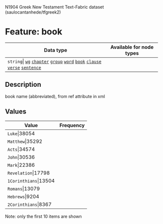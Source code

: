 <p>N1904 Greek New Testament Text-Fabric dataset (saulocantanhede/tfgreek2)</p>

<h1>Feature: book</h1>

<table>
<thead>
<tr>
  <th>Data type</th>
  <th>Available for node types</th>
</tr>
</thead>
<tbody>
<tr>
  <td><code>string</code>| <A HREF="featurebynodetype.md#wg"><code>wg</code></A> <A HREF="featurebynodetype.md#chapter"><code>chapter</code></A> <A HREF="featurebynodetype.md#group"><code>group</code></A> <A HREF="featurebynodetype.md#word"><code>word</code></A> <A HREF="featurebynodetype.md#book"><code>book</code></A> <A HREF="featurebynodetype.md#clause"><code>clause</code></A> <A HREF="featurebynodetype.md#verse"><code>verse</code></A> <A HREF="featurebynodetype.md#sentence"><code>sentence</code></A></td>
</tr>
</tbody>
</table>

<h2>Description</h2>

<p>book name (abbreviated), from ref attribute in xml</p>

<h2>Values</h2>

<table>
<thead>
<tr>
  <th>Value</th>
  <th>Frequency</th>
</tr>
</thead>
<tbody>
<tr>
  <td><code>Luke</code>|38054</td>
</tr>
<tr>
  <td><code>Matthew</code>|35292</td>
</tr>
<tr>
  <td><code>Acts</code>|34574</td>
</tr>
<tr>
  <td><code>John</code>|30536</td>
</tr>
<tr>
  <td><code>Mark</code>|22386</td>
</tr>
<tr>
  <td><code>Revelation</code>|17798</td>
</tr>
<tr>
  <td><code>1Corinthians</code>|13504</td>
</tr>
<tr>
  <td><code>Romans</code>|13079</td>
</tr>
<tr>
  <td><code>Hebrews</code>|9204</td>
</tr>
<tr>
  <td><code>2Corinthians</code>|8367</td>
</tr>
</tbody>
</table>

<p>Note: only the first 10 items are shown</p>
